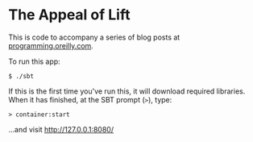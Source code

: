 # The Appeal of Lift

This is code to accompany a series of blog posts at [programming.oreilly.com](http://programming.oreilly.com/2013/07/the-appeal-of-the-lift-web-frameworks.html).

To run this app:

    $ ./sbt

If this is the first time you've run this, it will download required libraries. When it has finished, at the SBT prompt (`>`), type:

    > container:start

...and visit http://127.0.0.1:8080/


